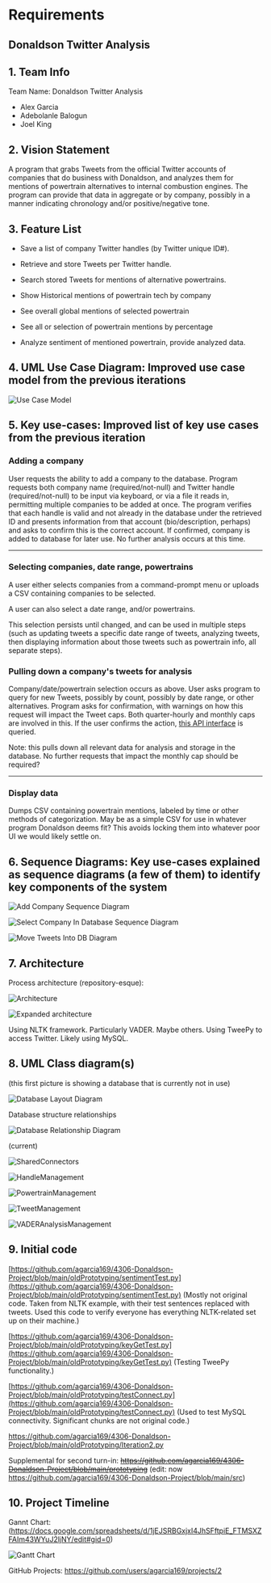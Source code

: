 # Requirements

## Donaldson Twitter Analysis

## 1. Team Info

Team Name: Donaldson Twitter Analysis

- Alex Garcia
- Adebolanle Balogun
- Joel King

## 2. Vision Statement

A program that grabs Tweets from the official Twitter accounts of companies that do business with Donaldson, and analyzes them for mentions of powertrain alternatives to internal combustion engines. The program can provide that data in aggregate or by company, possibly in a manner indicating chronology and/or positive/negative tone.

## 3. Feature List

- Save a list of company Twitter handles (by Twitter unique ID#).

- Retrieve and store Tweets per Twitter handle.

- Search stored Tweets for mentions of alternative powertrains.

- Show Historical mentions of powertrain tech by company

- See overall global mentions of selected powertrain

- See all or selection of powertrain mentions by percentage

- Analyze sentiment of mentioned powertrain, provide analyzed data.

## 4. UML Use Case Diagram: Improved use case model from the previous iterations

![Use Case Model](https://github.com/agarcia169/4306-Donaldson-Project/blob/main/images/useCaseModel3.drawio.svg)

## 5. Key use-cases: Improved list of key use cases from the previous iteration

### Adding a company

User requests the ability to add a company to the database. Program requests both company name (required/not-null) and Twitter handle (required/not-null) to be input via keyboard, or via a file it reads in, permitting multiple companies to be added at once. The program verifies that each handle is valid and not already in the database under the retrieved ID and presents information from that account (bio/description, perhaps) and asks to confirm this is the correct account. If confirmed, company is added to database for later use. No further analysis occurs at this time.

***

### Selecting companies, date range, powertrains

A user either selects companies from a command-prompt menu or uploads a CSV containing companies to be selected.

A user can also select a date range, and/or powertrains.

This selection persists until changed, and can be used in multiple steps (such as updating tweets a specific date range of tweets, analyzing tweets, then displaying information about those tweets such as powertrain info, all separate steps).

### Pulling down a company's tweets for analysis

Company/date/powertrain selection occurs as above. User asks program to query for new Tweets, possibly by count, possibly by date range, or other alternatives. Program asks for confirmation, with warnings on how this request will impact the Tweet caps. Both quarter-hourly and monthly caps are involved in this. If the user confirms the action, [this API interface](https://developer.twitter.com/en/docs/twitter-api/tweets/timelines/api-reference/get-users-id-tweets#tab2) is queried.

Note: this pulls down all relevant data for analysis and storage in the database. No further requests that impact the monthly cap should be required?

***

### Display data

Dumps CSV containing powertrain mentions, labeled by time or other methods of categorization. May be as a simple CSV for use in whatever program Donaldson deems fit? This avoids locking them into whatever poor UI we would likely settle on.

## 6. Sequence Diagrams: Key use-cases explained as sequence diagrams (a few of them) to identify key components of the system

![Add Company Sequence Diagram](https://github.com/agarcia169/4306-Donaldson-Project/blob/main/images/AddCompanySequence%20v1.drawio.svg)

![Select Company In Database Sequence Diagram](https://github.com/agarcia169/4306-Donaldson-Project/blob/main/images/Selecting%20Companies%20in%20DataBase.drawio.svg)

![Move Tweets Into DB Diagram](https://github.com/agarcia169/4306-Donaldson-Project/blob/main/images/MovingTweetsIntoDB.drawio.svg)

## 7. Architecture

Process architecture (repository-esque):

![Architecture](https://github.com/agarcia169/4306-Donaldson-Project/blob/main/images/iteration2/architecture-Shrunk.drawio.png)

![Expanded architecture](https://github.com/agarcia169/4306-Donaldson-Project/blob/main/images/iteration2/architecture-Expanded.drawio.png)

Using NLTK framework. Particularly VADER. Maybe others.
Using TweePy to access Twitter.
Likely using MySQL.

## 8. UML Class diagram(s)

(this first picture is showing a database that is currently not in use)

![Database Layout Diagram](https://github.com/agarcia169/4306-Donaldson-Project/blob/main/images/database.drawio.svg)

Database structure relationships

![Database Relationship Diagram](https://github.com/agarcia169/4306-Donaldson-Project/blob/main/images/relationships.drawio.png)

(current)

![SharedConnectors](https://github.com/agarcia169/4306-Donaldson-Project/blob/main/images/iteration2/classes/architecture-ConnectorsClass.drawio.png)

![HandleManagement](https://github.com/agarcia169/4306-Donaldson-Project/blob/main/images/iteration2/classes/architecture-HandleManagement.drawio.png)

![PowertrainManagement](https://github.com/agarcia169/4306-Donaldson-Project/blob/main/images/iteration2/classes/architecture-PowertrainManagement.drawio.png)

![TweetManagement](https://github.com/agarcia169/4306-Donaldson-Project/blob/main/images/iteration2/classes/architecture-TweetManipClass.drawio.png)

![VADERAnalysisManagement](https://github.com/agarcia169/4306-Donaldson-Project/blob/main/images/iteration2/classes/architecture-VADERAnalysisClass.drawio.png)

## 9. Initial code

[https://github.com/agarcia169/4306-Donaldson-Project/blob/main/oldPrototyping/sentimentTest.py](https://github.com/agarcia169/4306-Donaldson-Project/blob/main/oldPrototyping/sentimentTest.py) (Mostly not original code. Taken from NLTK example, with their test sentences replaced with tweets. Used this code to verify everyone has everything NLTK-related set up on their machine.)

[https://github.com/agarcia169/4306-Donaldson-Project/blob/main/oldPrototyping/keyGetTest.py](https://github.com/agarcia169/4306-Donaldson-Project/blob/main/oldPrototyping/keyGetTest.py) (Testing TweePy functionality.)

[https://github.com/agarcia169/4306-Donaldson-Project/blob/main/oldPrototyping/testConnect.py](https://github.com/agarcia169/4306-Donaldson-Project/blob/main/oldPrototyping/testConnect.py) (Used to test MySQL connectivity. Significant chunks are not original code.)

<https://github.com/agarcia169/4306-Donaldson-Project/blob/main/oldPrototyping/Iteration2.py>

Supplemental for second turn-in: ~~<https://github.com/agarcia169/4306-Donaldson-Project/blob/main/prototyping>~~ (edit: now <https://github.com/agarcia169/4306-Donaldson-Project/blob/main/src>)

## 10. Project Timeline

Gannt Chart:
(<https://docs.google.com/spreadsheets/d/1jEJSRBGxjxI4JhSFftpiE_FTMSXZFAIm43WYuJ2ljNY/edit#gid=0>)

![Gantt Chart](https://github.com/agarcia169/4306-Donaldson-Project/blob/main/images/chart.png)

GitHub Projects:
<https://github.com/users/agarcia169/projects/2>
